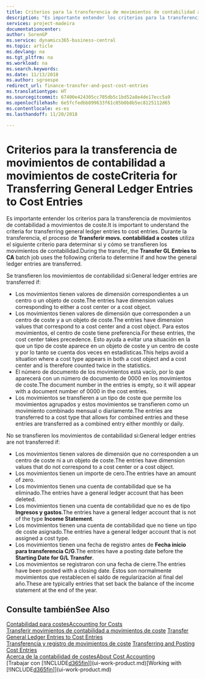 ```yaml
---
title: Criterios para la transferencia de movimientos de contabilidad a movimientos de coste | Documentos de Microsoft
description: "Es importante entender los criterios para la transferencia de movimientos de contabilidad a movimientos de coste. Durante la transferencia, el proceso de **Transferir movs. contabilidad a costes** utiliza el siguiente criterio para determinar si y cómo se transfieren los movimientos de contabilidad."
services: project-madeira
documentationcenter: 
author: SorenGP
ms.service: dynamics365-business-central
ms.topic: article
ms.devlang: na
ms.tgt_pltfrm: na
ms.workload: na
ms.search.keywords: 
ms.date: 11/13/2018
ms.author: sgroespe
redirect_url: finance-transfer-and-post-cost-entries
ms.translationtype: HT
ms.sourcegitcommit: 67400e424305cc705db5c1bd52a8e4de17ecc5a9
ms.openlocfilehash: 6e5fcfedbb899633f61c05b0b8b5ec8125112d65
ms.contentlocale: es-es
ms.lasthandoff: 11/20/2018

---
```

# <a name="criteria-for-transferring-general-ledger-entries-to-cost-entries"></a><span data-ttu-id="de730-104">Criterios para la transferencia de movimientos de contabilidad a movimientos de coste</span><span class="sxs-lookup"><span data-stu-id="de730-104">Criteria for Transferring General Ledger Entries to Cost Entries</span></span>
<span data-ttu-id="de730-105">Es importante entender los criterios para la transferencia de movimientos de contabilidad a movimientos de coste.</span><span class="sxs-lookup"><span data-stu-id="de730-105">It is important to understand the criteria for transferring general ledger entries to cost entries.</span></span> <span data-ttu-id="de730-106">Durante la transferencia, el proceso de **Transferir movs. contabilidad a costes** utiliza el siguiente criterio para determinar si y cómo se transfieren los movimientos de contabilidad.</span><span class="sxs-lookup"><span data-stu-id="de730-106">During the transfer, the **Transfer GL Entries to CA** batch job uses the following criteria to determine if and how the general ledger entries are transferred.</span></span>  

<span data-ttu-id="de730-107">Se transfieren los movimientos de contabilidad si:</span><span class="sxs-lookup"><span data-stu-id="de730-107">General ledger entries are transferred if:</span></span>  

-   <span data-ttu-id="de730-108">Los movimientos tienen valores de dimensión correspondientes a un centro o un objeto de coste.</span><span class="sxs-lookup"><span data-stu-id="de730-108">The entries have dimension values corresponding to either a cost center or a cost object.</span></span>  
-   <span data-ttu-id="de730-109">Los movimientos tienen valores de dimensión que corresponden a un centro de coste y a un objeto de coste.</span><span class="sxs-lookup"><span data-stu-id="de730-109">The entries have dimension values that correspond to a cost center and a cost object.</span></span> <span data-ttu-id="de730-110">Para estos movimientos, el centro de coste tiene preferencia.</span><span class="sxs-lookup"><span data-stu-id="de730-110">For these entries, the cost center takes precedence.</span></span> <span data-ttu-id="de730-111">Esto ayuda a evitar una situación en la que un tipo de coste aparece en un objeto de coste y un centro de coste y por lo tanto se cuenta dos veces en estadísticas.</span><span class="sxs-lookup"><span data-stu-id="de730-111">This helps avoid a situation where a cost type appears in both a cost object and a cost center and is therefore counted twice in the statistics.</span></span>  
-   <span data-ttu-id="de730-112">El número de documento de los movimientos está vacío, por lo que aparecerá con un número de documento de 0000 en los movimientos de coste.</span><span class="sxs-lookup"><span data-stu-id="de730-112">The document number in the entries is empty, so it will appear with a document number of 0000 in the cost entries.</span></span>  
-   <span data-ttu-id="de730-113">Los movimientos se transfieren a un tipo de coste que permite los movimientos agrupados y estos movimientos se transfieren como un movimiento combinado mensual o diariamente.</span><span class="sxs-lookup"><span data-stu-id="de730-113">The entries are transferred to a cost type that allows for combined entries and these entries are transferred as a combined entry either monthly or daily.</span></span>  

<span data-ttu-id="de730-114">No se transfieren los movimientos de contabilidad si:</span><span class="sxs-lookup"><span data-stu-id="de730-114">General ledger entries are not transferred if:</span></span>  

-   <span data-ttu-id="de730-115">Los movimientos tienen valores de dimensión que no corresponden a un centro de coste ni a un objeto de coste.</span><span class="sxs-lookup"><span data-stu-id="de730-115">The entries have dimension values that do not correspond to a cost center or a cost object.</span></span>  
-   <span data-ttu-id="de730-116">Los movimientos tienen un importe de cero.</span><span class="sxs-lookup"><span data-stu-id="de730-116">The entries have an amount of zero.</span></span>  
-   <span data-ttu-id="de730-117">Los movimientos tienen una cuenta de contabilidad que se ha eliminado.</span><span class="sxs-lookup"><span data-stu-id="de730-117">The entries have a general ledger account that has been deleted.</span></span>  
-   <span data-ttu-id="de730-118">Los movimientos tienen una cuenta de contabilidad que no es de tipo **Ingresos y gastos**.</span><span class="sxs-lookup"><span data-stu-id="de730-118">The entries have a general ledger account that is not of the type **Income Statement**.</span></span>  
-   <span data-ttu-id="de730-119">Los movimientos tienen una cuenta de contabilidad que no tiene un tipo de coste asignado.</span><span class="sxs-lookup"><span data-stu-id="de730-119">The entries have a general ledger account that is not assigned a cost type.</span></span>  
-   <span data-ttu-id="de730-120">Los movimientos tienen una fecha de registro antes de **Fecha inicio para transferencia C/G**.</span><span class="sxs-lookup"><span data-stu-id="de730-120">The entries have a posting date before the **Starting Date for G/L Transfer**.</span></span>  
-   <span data-ttu-id="de730-121">Los movimientos se registraron con una fecha de cierre.</span><span class="sxs-lookup"><span data-stu-id="de730-121">The entries have been posted with a closing date.</span></span> <span data-ttu-id="de730-122">Éstos son normalmente movimientos que restablecen el saldo de regularización al final del año.</span><span class="sxs-lookup"><span data-stu-id="de730-122">These are typically entries that set back the balance of the income statement at the end of the year.</span></span>  

## <a name="see-also"></a><span data-ttu-id="de730-123">Consulte también</span><span class="sxs-lookup"><span data-stu-id="de730-123">See Also</span></span>  
[<span data-ttu-id="de730-124">Contabilidad para costes</span><span class="sxs-lookup"><span data-stu-id="de730-124">Accounting for Costs</span></span>](finance-manage-cost-accounting.md)  
 <span data-ttu-id="de730-125">[Transferir movimientos de contabilidad a movimientos de coste](finance-how-to-transfer-general-ledger-entries-to-cost-entries.md) </span><span class="sxs-lookup"><span data-stu-id="de730-125">[Transfer General Ledger Entries to Cost Entries](finance-how-to-transfer-general-ledger-entries-to-cost-entries.md) </span></span>  
 <span data-ttu-id="de730-126">[Transferencia y registro de movimientos de coste](finance-transfer-and-post-cost-entries.md) </span><span class="sxs-lookup"><span data-stu-id="de730-126">[Transferring and Posting Cost Entries](finance-transfer-and-post-cost-entries.md) </span></span>  
 [<span data-ttu-id="de730-127">Acerca de la contabilidad de costes</span><span class="sxs-lookup"><span data-stu-id="de730-127">About Cost Accounting</span></span>](finance-about-cost-accounting.md)  
 <span data-ttu-id="de730-128">[Trabajar con [!INCLUDE[d365fin](includes/d365fin_md.md)]](ui-work-product.md)</span><span class="sxs-lookup"><span data-stu-id="de730-128">[Working with [!INCLUDE[d365fin](includes/d365fin_md.md)]](ui-work-product.md)</span></span>

